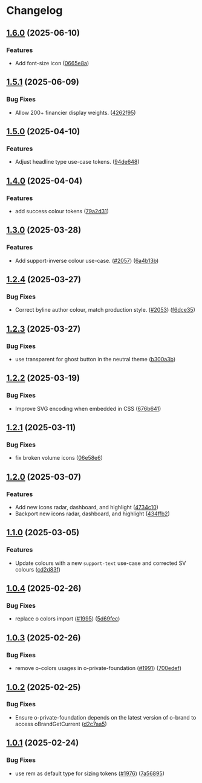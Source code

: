 # Changelog

## [1.6.0](https://github.com/Financial-Times/origami/compare/o-private-foundation-v1.5.1...o-private-foundation-v1.6.0) (2025-06-10)


### Features

* Add font-size icon ([0665e8a](https://github.com/Financial-Times/origami/commit/0665e8a98c29bd9b3d941efe0b475735a283d522))

## [1.5.1](https://github.com/Financial-Times/origami/compare/o-private-foundation-v1.5.0...o-private-foundation-v1.5.1) (2025-06-09)


### Bug Fixes

* Allow 200+ financier display weights. ([4262f95](https://github.com/Financial-Times/origami/commit/4262f95de7efed36d420cfb7b578355c481b2494))

## [1.5.0](https://github.com/Financial-Times/origami/compare/o-private-foundation-v1.4.0...o-private-foundation-v1.5.0) (2025-04-10)


### Features

* Adjust headline type use-case tokens. ([94de648](https://github.com/Financial-Times/origami/commit/94de648780ab8d8877a7263fc07634fd29d035c8))

## [1.4.0](https://github.com/Financial-Times/origami/compare/o-private-foundation-v1.3.0...o-private-foundation-v1.4.0) (2025-04-04)


### Features

* add success colour tokens ([79a2d31](https://github.com/Financial-Times/origami/commit/79a2d311cfed54f0fba5356ebec2c27c71333541))

## [1.3.0](https://github.com/Financial-Times/origami/compare/o-private-foundation-v1.2.4...o-private-foundation-v1.3.0) (2025-03-28)


### Features

* Add support-inverse colour use-case. ([#2057](https://github.com/Financial-Times/origami/issues/2057)) ([6a4b13b](https://github.com/Financial-Times/origami/commit/6a4b13b796740eae0c86eaafef9c84a97b04c757))

## [1.2.4](https://github.com/Financial-Times/origami/compare/o-private-foundation-v1.2.3...o-private-foundation-v1.2.4) (2025-03-27)


### Bug Fixes

* Correct byline author colour, match production style. ([#2053](https://github.com/Financial-Times/origami/issues/2053)) ([f6dce35](https://github.com/Financial-Times/origami/commit/f6dce35890142603201bc63ca895c172fbb042d2))

## [1.2.3](https://github.com/Financial-Times/origami/compare/o-private-foundation-v1.2.2...o-private-foundation-v1.2.3) (2025-03-27)


### Bug Fixes

* use transparent for ghost button in the neutral theme ([b300a3b](https://github.com/Financial-Times/origami/commit/b300a3b89b8c9f64432519a6028dc67078cc1d53))

## [1.2.2](https://github.com/Financial-Times/origami/compare/o-private-foundation-v1.2.1...o-private-foundation-v1.2.2) (2025-03-19)


### Bug Fixes

* Improve SVG encoding when embedded in CSS ([676b641](https://github.com/Financial-Times/origami/commit/676b64101d79ffa1c7cf4c2c7c7302b9c1e17b54))

## [1.2.1](https://github.com/Financial-Times/origami/compare/o-private-foundation-v1.2.0...o-private-foundation-v1.2.1) (2025-03-11)


### Bug Fixes

* fix broken volume icons ([06e58e6](https://github.com/Financial-Times/origami/commit/06e58e6c64ac160a93b2ac1f26a1ad8b48cd6e99))

## [1.2.0](https://github.com/Financial-Times/origami/compare/o-private-foundation-v1.1.0...o-private-foundation-v1.2.0) (2025-03-07)


### Features

* Add new icons radar, dashboard, and highlight ([4734c10](https://github.com/Financial-Times/origami/commit/4734c1037d5a1e7e310761c15771d0dfa9d3f59a))
* Backport new icons radar, dashboard, and highlight ([434ffb2](https://github.com/Financial-Times/origami/commit/434ffb2a8e7f723754f2e47131ca970c4918147c))

## [1.1.0](https://github.com/Financial-Times/origami/compare/o-private-foundation-v1.0.4...o-private-foundation-v1.1.0) (2025-03-05)


### Features

* Update colours with a new `support-text` use-case and corrected SV colours ([cd2d83f](https://github.com/Financial-Times/origami/commit/cd2d83fdf1e6644369e462b37c60524db79bf07e))

## [1.0.4](https://github.com/Financial-Times/origami/compare/o-private-foundation-v1.0.3...o-private-foundation-v1.0.4) (2025-02-26)


### Bug Fixes

* replace o colors import ([#1995](https://github.com/Financial-Times/origami/issues/1995)) ([5d69fec](https://github.com/Financial-Times/origami/commit/5d69fec38d59feee0f5da7a3ae5d4f8f3fb64f60))

## [1.0.3](https://github.com/Financial-Times/origami/compare/o-private-foundation-v1.0.2...o-private-foundation-v1.0.3) (2025-02-26)


### Bug Fixes

* remove o-colors usages in o-private-foundation ([#1991](https://github.com/Financial-Times/origami/issues/1991)) ([700edef](https://github.com/Financial-Times/origami/commit/700edefb23d1a5b51a153ba053d65b6f2b057d75))

## [1.0.2](https://github.com/Financial-Times/origami/compare/o-private-foundation-v1.0.1...o-private-foundation-v1.0.2) (2025-02-25)


### Bug Fixes

* Ensure o-private-foundation depends on the latest version of o-brand to access oBrandGetCurrent ([d2c7aa5](https://github.com/Financial-Times/origami/commit/d2c7aa5346b3a2461b5ba99175117e11cb17e1aa))

## [1.0.1](https://github.com/Financial-Times/origami/compare/o-private-foundation-v1.0.0...o-private-foundation-v1.0.1) (2025-02-24)


### Bug Fixes

* use rem as default type for sizing tokens ([#1976](https://github.com/Financial-Times/origami/issues/1976)) ([7a56895](https://github.com/Financial-Times/origami/commit/7a568959bddf6a744caaa5c17dac3047acabc292))
